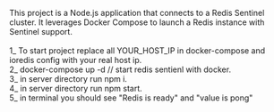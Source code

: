 This project is a Node.js application that connects to a Redis Sentinel cluster. It leverages Docker Compose to launch a Redis instance with Sentinel support.<br/>
<br/>
1_ To start project replace all YOUR_HOST_IP in docker-compose and ioredis config with your real host ip.<br/>
2_ docker-compose up -d // start redis sentienl with docker.<br/>
3_ in server directory run npm i.<br/>
4_ in server directory run npm start.<br/>
5_ in terminal you should see "Redis is ready" and "value is pong"
